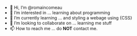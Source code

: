 - 👋 Hi, I’m @romaincomeau
- 👀 I’m interested in ... learning about programming
- 🌱 I’m currently learning ... <html> and styling a webage using {CSS}
- 💞️ I’m looking to collaborate on ... learning me stuff
- 📫 How to reach me ... do <strong>NOT</strong> contact me.

<!---
romaincomeau/romaincomeau is a ✨ special ✨ repository because its `README.md` (this file) appears on your GitHub profile.
You can click the Preview link to take a look at your changes.
--->
